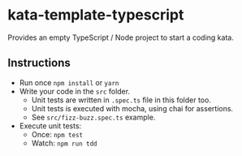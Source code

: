 # kata-template-typescript

Provides an empty TypeScript / Node project to start a coding kata.

## Instructions

- Run once `npm install` or `yarn`
- Write your code in the `src` folder.
  - Unit tests are written in `.spec.ts` file in this folder too.
  - Unit tests is executed with mocha, using chai for assertions.
  - See `src/fizz-buzz.spec.ts` example.
- Execute unit tests:
  - Once: `npm test`
  - Watch: `npm run tdd`
